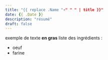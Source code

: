 ```yaml
---
title: "{{ replace .Name "-" " " | title }}"
date: {{ .Date }}
description: "résumé"
draft: false
---
```

exemple de texte **en gras**
liste des ingrédients :
- oeuf
- farine
